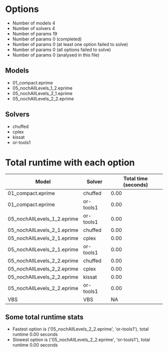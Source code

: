 

# Options


- Number of models         4
- Number of solvers        4
- Number of params        19
- Number of params         0 (completed)
- Number of params         0 (at least one option failed to solve)
- Number of params         0 (all options failed to solve)
- Number of params         0 (analysed in this file)


## Models


 - 01_compact.eprime
 - 05_nochAllLevels_1_2.eprime
 - 05_nochAllLevels_2_1.eprime
 - 05_nochAllLevels_2_2.eprime


## Solvers


 - chuffed
 - cplex
 - kissat
 - or-tools1


# Total runtime with each option


 | Model | Solver | Total time (seconds) | 
 | -- | -- | -- | 
 | 01_compact.eprime | chuffed | 0.00 | 
 | 01_compact.eprime | or-tools1 | 0.00 | 
 | 05_nochAllLevels_1_2.eprime | or-tools1 | 0.00 | 
 | 05_nochAllLevels_2_1.eprime | chuffed | 0.00 | 
 | 05_nochAllLevels_2_1.eprime | cplex | 0.00 | 
 | 05_nochAllLevels_2_1.eprime | or-tools1 | 0.00 | 
 | 05_nochAllLevels_2_2.eprime | chuffed | 0.00 | 
 | 05_nochAllLevels_2_2.eprime | cplex | 0.00 | 
 | 05_nochAllLevels_2_2.eprime | kissat | 0.00 | 
 | 05_nochAllLevels_2_2.eprime | or-tools1 | 0.00 | 
 | VBS | VBS | NA | 


## Some total runtime stats


 - Fastest option is ('05_nochAllLevels_2_2.eprime', 'or-tools1'), total runtime 0.00 seconds
 - Slowest option is ('05_nochAllLevels_2_2.eprime', 'or-tools1'), total runtime 0.00 seconds

